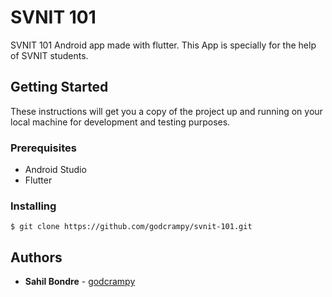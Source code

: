 # SVNIT 101

SVNIT 101 Android app made with flutter.
This App is specially for the help of SVNIT students.

## Getting Started

These instructions will get you a copy of the project up and running on your local machine for development and testing purposes.

### Prerequisites

- Android Studio
- Flutter

### Installing

```$ git clone https://github.com/godcrampy/svnit-101.git```

## Authors

* **Sahil Bondre** - [godcrampy](https://github.com/godcrampy)
